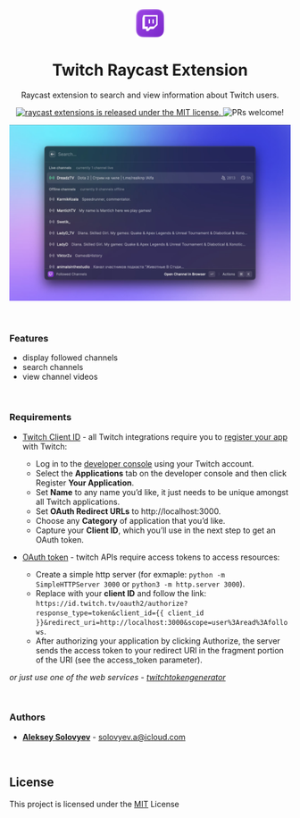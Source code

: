 <div align="center">
  <img src="./assets/extension-icon.png?raw=true" width="50" alt="Twitch Raycast Extension"/>
  <h1>Twitch Raycast Extension</h1>
  <p>Raycast extension to search and view information about Twitch users.</p>

  <p>
    <a href="https://github.com/raycast/extensions/blob/master/LICENSE">
      <img src="https://img.shields.io/badge/license-MIT-blue.svg" alt="raycast extensions is released under the MIT license." />
    </a>
    <img src="https://img.shields.io/badge/PRs-welcome-brightgreen.svg" alt="PRs welcome!" />
  </p>
</div>

![Twitch Raycast Extension](./assets/preview.jpg)

<br />


### Features

- display followed channels
- search channels
- view channel videos

<br />


### Requirements

- [Twitch Client ID](https://dev.twitch.tv/docs/api/get-started#register-an-application) - all Twitch integrations require you to [register your app](https://dev.twitch.tv/docs/authentication/register-app) with Twitch:
  - Log in to the [developer console](https://dev.twitch.tv/console) using your Twitch account.
  - Select the **Applications** tab on the developer console and then click Register **Your Application**.
  - Set **Name** to any name you’d like, it just needs to be unique amongst all Twitch applications.
  - Set **OAuth Redirect URLs** to http://localhost:3000.
  - Choose any **Category** of application that you’d like.
  - Capture your **Client ID**, which you’ll use in the next step to get an OAuth token.

- [OAuth token](https://dev.twitch.tv/docs/authentication/getting-tokens-oauth) - twitch APIs require access tokens to access resources:
  - Create a simple http server (for exmaple: `python -m SimpleHTTPServer 3000` or `python3 -m http.server 3000`).
  - Replace with your **client ID** and follow the link: `https://id.twitch.tv/oauth2/authorize?response_type=token&client_id={{ client_id }}&redirect_uri=http://localhost:3000&scope=user%3Aread%3Afollows`.
  - After authorizing your application by clicking Authorize, the server sends the access token to your redirect URI in the fragment portion of the URI (see the access_token parameter).

*or just use one of the web services - [twitchtokengenerator](https://twitchtokengenerator.com)*

<br />


### Authors
* **[Aleksey Solovyev](https://github.com/alsolovyev)** - [solovyev.a@icloud.com](mailto:solovyev.a@icloud.com)

<br/>


## License
This project is licensed under the [MIT](https://github.com/raycast/extensions/blob/master/LICENSE) License
